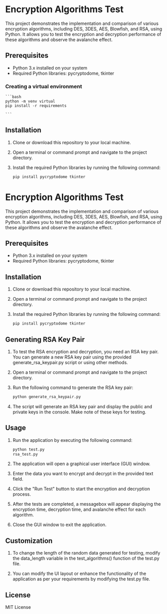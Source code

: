 # Encryption Algorithms Test

This project demonstrates the implementation and comparison of various encryption algorithms, including DES, 3DES, AES, Blowfish, and RSA, using Python. It allows you to test the encryption and decryption performance of these algorithms and observe the avalanche effect.

## Prerequisites

- Python 3.x installed on your system
- Required Python libraries: pycryptodome, tkinter

### Creating a virtual environment
    ```bash
    python -m venv virtual
    pip install -r requirements

    ```

    
## Installation

1. Clone or download this repository to your local machine.

2. Open a terminal or command prompt and navigate to the project directory.

3. Install the required Python libraries by running the following command:

   ```bash
   pip install pycryptodome tkinter


# Encryption Algorithms Test

This project demonstrates the implementation and comparison of various encryption algorithms, including DES, 3DES, AES, Blowfish, and RSA, using Python. It allows you to test the encryption and decryption performance of these algorithms and observe the avalanche effect.

## Prerequisites

- Python 3.x installed on your system
- Required Python libraries: pycryptodome, tkinter

## Installation

1. Clone or download this repository to your local machine.

2. Open a terminal or command prompt and navigate to the project directory.

3. Install the required Python libraries by running the following command:

   ```bash
   pip install pycryptodome tkinter

## Generating RSA Key Pair

1. To test the RSA encryption and decryption, you need an RSA key pair. 
 You can generate a new RSA key pair using the provided generate_rsa_keypair.py script or using other methods.

2. Open a terminal or command prompt and navigate to the project directory.

3. Run the following command to generate the RSA key pair:

    ```bash
    python generate_rsa_keypair.py
    ```


4. The script will generate an RSA key pair and display the public and private keys in the console. Make note of these keys for testing.


## Usage
1. Run the application by executing the following command:

   ```bash
   python test.py
   rsa_test.py


2. The application will open a graphical user interface (GUI) window.

3. Enter the data you want to encrypt and decrypt in the provided text field.

4. Click the "Run Test" button to start the encryption and decryption process.

5. After the tests are completed, a messagebox will appear displaying the encryption time, decryption time, and avalanche effect for each algorithm.

6. Close the GUI window to exit the application.

## Customization
1. To change the length of the random data generated for testing, modify the data_length variable in the test_algorithms() function of the test.py file.

2. You can modify the UI layout or enhance the functionality of the application as per your requirements by modifying the test.py file.


## License
MIT License

